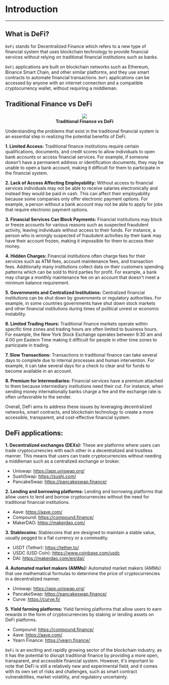 # Introduction

<hr>

## What is DeFi?

`DeFi` stands for Decentralized Finance which refers to a new type of financial system that uses blockchain technology to provide financial services without relying on traditional financial institutions such as banks.

`DeFi` applications are built on blockchain networks such as Ethereum, Binance Smart Chain, and other similar platforms, and they use smart contracts to automate financial transactions. `DeFi` applications can be accessed by anyone with an internet connection and a compatible cryptocurrency wallet, without requiring a middleman.

## Traditional Finance vs DeFi 

<center><img class="image" src="./assets/images/finance.jpg"></center>
<b><center class="img-label">Traditional Finance vs DeFi</center></b>

Understanding the problems that exist in the traditional financial system is an essential step in realizing the potential benefits of DeFi.

**1. Limited Access:** Traditional finance institutions require certain qualifications, documents, and credit scores to allow individuals to open bank accounts or access financial services. For example, if someone doesn't have a permanent address or identification documents, they may be unable to open a bank account, making it difficult for them to participate in the financial system.

**2. Lack of Access Affecting Employability:** Without access to financial services individuals may not be able to receive salaries electronically and instead they would be paid in cash. This can affect their employability because some companies only offer electronic payment options. For example, a person without a bank account may not be able to apply for jobs that require electronic payment options.

**3. Financial Services Can Block Payments:** Financial institutions may block or freeze accounts for various reasons such as suspected fraudulent activity, leaving individuals without access to their funds. For instance, a person who is wrongly suspected of fraudulent activities by their bank may have their account frozen, making it impossible for them to access their money.

**4. Hidden Charges:** Financial institutions often charge fees for their services such as ATM fees, account maintenance fees, and transaction fees. Additionally many institutions collect data on their customers spending patterns which can be sold to third parties for profit. For example, a bank may charge a monthly maintenance fee on an account that doesn't meet a minimum balance requirement.

**5. Governments and Centralized Institutions:** Centralized financial institutions can be shut down by governments or regulatory authorities. For example, in some countries governments have shut down stock markets and other financial institutions during times of political unrest or economic instability.

**6. Limited Trading Hours:** Traditional finance markets operate within specific time zones and trading hours are often limited to business hours. For example, the New York Stock Exchange operates between 9:30 am and 4:00 pm Eastern Time making it difficult for people in other time zones to participate in trading.

**7. Slow Transactions:** Transactions in traditional finance can take several days to complete due to internal processes and human intervention. For example, it can take several days for a check to clear and for funds to become available in an account.

**8. Premium for Intermediaries:** Financial services have a premium attached to them because intermediary institutions need their cut. For instance, when sending money internationally banks charge a fee and the exchange rate is often unfavorable to the sender.

Overall, DeFi aims to address these issues by leveraging decentralized networks, smart contracts, and blockchain technology to create a more accessible, transparent, and cost-effective financial system.

## DeFi applications:

**1. Decentralized exchanges (DEXs):** These are platforms where users can trade cryptocurrencies with each other in a decentralized and trustless manner. This means that users can trade cryptocurrencies without needing a middleman such as a centralized exchange or broker.

- Uniswap: <a href="https://app.uniswap.org/" target="_blank">https://app.uniswap.org/</a>
- SushiSwap: <a href="https://sushi.com/" target="_blank">https://sushi.com/</a>
- PancakeSwap: <a href="https://pancakeswap.finance/" target="_blank">https://pancakeswap.finance/</a>

**2. Lending and borrowing platforms:** Lending and borrowing platforms that allow users to lend and borrow cryptocurrencies without the need for traditional financial institutions.
- Aave: <a href="https://aave.com/" target="_blank">https://aave.com/</a>
- Compound: <a href="https://compound.finance/" target="_blank">https://compound.finance/</a>
- MakerDAO: <a href="https://makerdao.com/" target="_blank">https://makerdao.com/</a>

**3. Stablecoins:** Stablecoins that are designed to maintain a stable value, usually pegged to a fiat currency or a commodity.
- USDT (Tether): <a href="https://tether.to/" target="_blank">https://tether.to/</a>
- USDC (USD Coin): <a href="https://www.coinbase.com/usdc" target="_blank">https://www.coinbase.com/usdc</a>
- DAI: <a href="https://makerdao.com/en/dai/" target="_blank">https://makerdao.com/en/dai/</a>

**4. Automated market makers (AMMs):** Automated market makers (AMMs) that use mathematical formulas to determine the price of cryptocurrencies in a decentralized manner.
- Uniswap: <a href="https://app.uniswap.org/" target="_blank">https://app.uniswap.org/</a>
- PancakeSwap: <a href="https://pancakeswap.finance/" target="_blank">https://pancakeswap.finance/</a>
- Curve: <a href="https://curve.fi/" target="_blank">https://curve.fi/</a>

**5. Yield farming platforms:** Yield farming platforms that allow users to earn rewards in the form of cryptocurrencies by staking or lending assets on DeFi platforms.

- Compound: <a href="https://compound.finance/" target="_blank">https://compound.finance/</a>
- Aave: <a href="https://aave.com/" target="_blank">https://aave.com/</a>
- Yearn Finance: <a href="https://yearn.finance/" target="_blank">https://yearn.finance/</a>

`DeFi` is an exciting and rapidly growing sector of the blockchain industry, as it has the potential to disrupt traditional finance by providing a more open, transparent, and accessible financial system. However, it's important to note that DeFi is still a relatively new and experimental field, and it comes with its own set of risks and challenges, such as smart contract vulnerabilities, market volatility, and regulatory uncertainty.